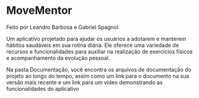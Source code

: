# MoveMentor
Feito por Leandro Barbosa e Gabriel Spagnol

Um aplicativo projetado para ajudar os usuários a adotarem e manterem hábitos saudáveis em sua rotina diária. Ele oferece uma variedade de recursos e funcionalidades para auxiliar na realização de exercícios físicos e acompanhamento da evolução pessoal.

Na pasta Documentação, você encontra os arquivos de documentação do projeto ao longo do tempo, assim como um link para o documento na sua versão mais recente e um link para um vídeo demonstrando as funcionalidades do aplicativo
